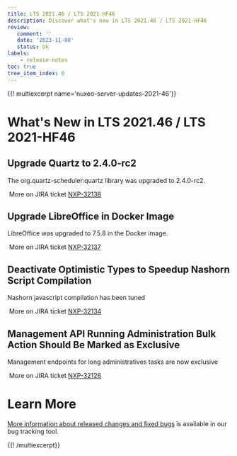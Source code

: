 ```yaml
---
title: LTS 2021.46 / LTS 2021-HF46
description: Discover what's new in LTS 2021.46 / LTS 2021-HF46
review:
   comment: ''
   date: '2023-11-08'
   status: ok
labels:
    - release-notes
toc: true
tree_item_index: 0
---
```


{{! multiexcerpt name='nuxeo-server-updates-2021-46'}}
# What's New in LTS 2021.46 / LTS 2021-HF46

## Upgrade Quartz to 2.4.0-rc2


The org.quartz-scheduler:quartz library was upgraded to 2.4.0-rc2.

<i class="fa fa-long-arrow-right" aria-hidden="true"></i>&nbsp;More on JIRA ticket [NXP-32138](https://jira.nuxeo.com/browse/NXP-32138)

## Upgrade LibreOffice in Docker Image


LibreOffice was upgraded to 7.5.8 in the Docker image.

<i class="fa fa-long-arrow-right" aria-hidden="true"></i>&nbsp;More on JIRA ticket [NXP-32137](https://jira.nuxeo.com/browse/NXP-32137)

## Deactivate Optimistic Types to Speedup Nashorn Script Compilation


Nashorn javascript compilation has been tuned

<i class="fa fa-long-arrow-right" aria-hidden="true"></i>&nbsp;More on JIRA ticket [NXP-32134](https://jira.nuxeo.com/browse/NXP-32134)

## Management API Running Administration Bulk Action Should Be Marked as Exclusive


Management endpoints for long administratives tasks are now exclusive

<i class="fa fa-long-arrow-right" aria-hidden="true"></i>&nbsp;More on JIRA ticket [NXP-32126](https://jira.nuxeo.com/browse/NXP-32126)


# Learn More

[More information about released changes and fixed bugs](https://jira.nuxeo.com/secure/ReleaseNote.jspa?projectId=10011&version=22540) is available in our bug tracking tool.

{{! /multiexcerpt}}
